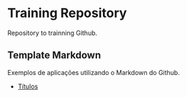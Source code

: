 # Training Repository
Repository to trainning Github.

## Template Markdown 
Exemplos de aplicações utilizando o Markdown do Github.

- [Títulos](titulos.md)
